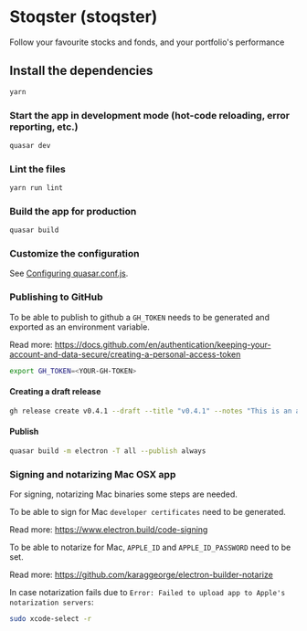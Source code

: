# Stoqster (stoqster)

Follow your favourite stocks and fonds, and your portfolio's performance

## Install the dependencies
```bash
yarn
```

### Start the app in development mode (hot-code reloading, error reporting, etc.)
```bash
quasar dev
```

### Lint the files
```bash
yarn run lint
```

### Build the app for production
```bash
quasar build
```

### Customize the configuration
See [Configuring quasar.conf.js](https://quasar.dev/quasar-cli/quasar-conf-js).

### Publishing to GitHub
To be able to publish to github a `GH_TOKEN` needs to be generated and exported as an environment variable.

Read more: https://docs.github.com/en/authentication/keeping-your-account-and-data-secure/creating-a-personal-access-token

```bash
export GH_TOKEN=<YOUR-GH-TOKEN>
```
#### Creating a draft release
```bash
gh release create v0.4.1 --draft --title "v0.4.1" --notes "This is an alpha release of Stoqster, now with AutoUpdate support."
```
#### Publish

```bash
quasar build -m electron -T all --publish always
```

### Signing and notarizing Mac OSX app
For signing, notarizing Mac binaries some steps are needed.

To be able to sign for Mac `developer certificates` need to be generated.

Read more: https://www.electron.build/code-signing

To be able to notarize for Mac, `APPLE_ID` and `APPLE_ID_PASSWORD` need to be set.

Read more: https://github.com/karaggeorge/electron-builder-notarize


In case notarization fails due to `Error: Failed to upload app to Apple's notarization servers`:
```bash
sudo xcode-select -r
```
